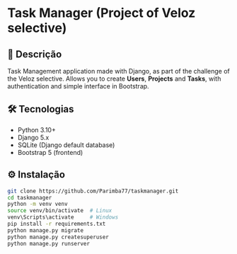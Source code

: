 # Task Manager (Project of Veloz selective)

## 📌 Descrição
Task Management application made with Django, as part of the challenge of the Veloz selective. 
Allows you to create **Users**, **Projects** and **Tasks**, with authentication and simple interface in Bootstrap.

## 🛠️ Tecnologias
- Python 3.10+
- Django 5.x
- SQLite (Django default database)
- Bootstrap 5 (frontend)

## ⚙️ Instalação
```bash
git clone https://github.com/Parimba77/taskmanager.git
cd taskmanager
python -m venv venv
source venv/bin/activate  # Linux
venv\Scripts\activate     # Windows
pip install -r requirements.txt
python manage.py migrate
python manage.py createsuperuser
python manage.py runserver
